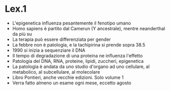 # Lex.1

* L'epigenetica influenza pesantemente il fenotipo umano
* Homo sapiens è partito dal Camerun (Y ancestrale), mentre neanderthal da più su
* La terapia può essere differenziata per gender
* La febbre non è patologia, e  la tachipirina si prende sopra 38.5
* 1990 si inizia a sequenziare il DNA
* Il tempo di degradazione di  una proteina ne influenza l'effetto
* Patologia del DNA, RNA,  proteine, lipidi, zuccheri, epigenetica
* La patologia è andata da uno studio d'organo ad uno cellulare, al metabolico, al subcellulare, al molecolare
* Libro Pontieri, anche vecchie edizioni. Solo volume 1
* Verra fatto almeno un esame ogni mese, eccetto agosto
